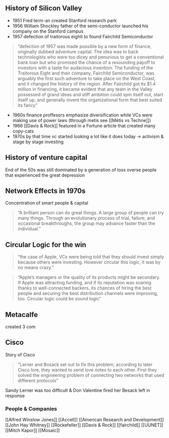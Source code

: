 ## History of Silicon Valley
- 1951 Fred term-an created Stanford research park
- 1956 William Shockley father of the semi-conductor launched his company on the Stanford campus
- 1957 defection of traitorous eighit to found Fairchild Semiconductor
> “defection of 1957 was made possible by a new form of finance, originally dubbed adventure capital. The idea was to back technologists who were too dicey and penurious to get a conventional bank loan but who promised the chance of a resounding payoff to investors with a taste for audacious invention. The funding of the Traitorous Eight and their company, Fairchild Semiconductor, was arguably the first such adventure to take place on the West Coast, and it changed the history of the region. After Fairchild got its $1.4 million in financing, it became evident that any team in the Valley possessed of grand ideas and stiff ambition could spin itself out, start itself up, and generally invent the organizational form that best suited its fancy”
- 1960s finance proffesors emphasize diversification while VCs were making use of power laws (through metis see [[Mētis vs Techne]])
- 1966 [[Davis & Rock]] featured in a Fortune article that created many copy-cats
- 1970s by that time vc started looking a lot like it does today
	-> activism & stage by stage investing

## History of venture capital

End of the 50s was still dominated by a generation of loss overse people that experienced the great depression

## Network Effects in 1970s

Concentration of smart people & capital
> “A brilliant person can do great things. A large group of people can try many things. Through an evolutionary process of trial, failure, and occasional breakthroughs, the group may advance faster than the individual.”

## Circular Logic for the win

> “the case of Apple, VCs were being told that they should invest simply because others were investing. However circular this logic, it was by no means crazy.”

> “Apple’s managers or the quality of its products might be secondary. If Apple was attracting funding, and if its reputation was soaring thanks to well-connected backers, its chances of hiring the best people and securing the best distribution channels were improving, too. Circular logic could be sound logic”


## Metacalfe
created 3 com

## Cisco
Story of Cisco
> “Lerner and Bosack set out to fix this problem; according to later Cisco lore, they wanted to send love notes to each other. First they solved the engineering problem of connecting two networks that used different protocols”

Sandy Lerner was too difficult & Don Valentine fired her
Besack left in response

### People & Companies
[[Alfred Winslow Jones]]
[[Accell]]
[[American Research and Development]]
[[John Hay Whitney]]
[[Rockefeller]]
[[Davis & Rock]]
[[fairchild]]
[[UUNET]]
[[Mitch Kapor]]
[[Mosaic]]